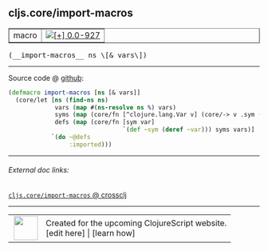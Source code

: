 ## cljs.core/import-macros



 <table border="1">
<tr>
<td>macro</td>
<td><a href="https://github.com/cljsinfo/cljs-api-docs/tree/0.0-927"><img valign="middle" alt="[+] 0.0-927" title="Added in 0.0-927" src="https://img.shields.io/badge/+-0.0--927-lightgrey.svg"></a> </td>
</tr>
</table>


 <samp>
(__import-macros__ ns \[& vars\])<br>
</samp>

---







Source code @ [github](https://github.com/clojure/clojurescript/blob/r1909/src/clj/cljs/core.clj#L39-L46):

```clj
(defmacro import-macros [ns [& vars]]
  (core/let [ns (find-ns ns)
             vars (map #(ns-resolve ns %) vars)
             syms (map (core/fn [^clojure.lang.Var v] (core/-> v .sym (with-meta {:macro true}))) vars)
             defs (map (core/fn [sym var]
                                `(def ~sym (deref ~var))) syms vars)]
            `(do ~@defs
                 :imported)))
```

<!--
Repo - tag - source tree - lines:

 <pre>
clojurescript @ r1909
└── src
    └── clj
        └── cljs
            └── <ins>[core.clj:39-46](https://github.com/clojure/clojurescript/blob/r1909/src/clj/cljs/core.clj#L39-L46)</ins>
</pre>

-->

---



###### External doc links:

[`cljs.core/import-macros` @ crossclj](http://crossclj.info/fun/cljs.core/import-macros.html)<br>

---

 <table>
<tr><td>
<img valign="middle" align="right" width="48px" src="http://i.imgur.com/Hi20huC.png">
</td><td>
Created for the upcoming ClojureScript website.<br>
[edit here] | [learn how]
</td></tr></table>

[edit here]:https://github.com/cljsinfo/cljs-api-docs/blob/master/cljsdoc/cljs.core_import-macros.cljsdoc
[learn how]:https://github.com/cljsinfo/cljs-api-docs/wiki/cljsdoc-files

<!--

This information was too distracting to show to readers, but I'll leave it
commented here since it is helpful to:

- pretty-print the data used to generate this document
- and show how to retrieve that data



The API data for this symbol:

```clj
{:ns "cljs.core",
 :name "import-macros",
 :type "macro",
 :signature ["[ns [& vars]]"],
 :source {:code "(defmacro import-macros [ns [& vars]]\n  (core/let [ns (find-ns ns)\n             vars (map #(ns-resolve ns %) vars)\n             syms (map (core/fn [^clojure.lang.Var v] (core/-> v .sym (with-meta {:macro true}))) vars)\n             defs (map (core/fn [sym var]\n                                `(def ~sym (deref ~var))) syms vars)]\n            `(do ~@defs\n                 :imported)))",
          :title "Source code",
          :repo "clojurescript",
          :tag "r1909",
          :filename "src/clj/cljs/core.clj",
          :lines [39 46]},
 :full-name "cljs.core/import-macros",
 :full-name-encode "cljs.core_import-macros",
 :history [["+" "0.0-927"]]}

```

Retrieve the API data for this symbol:

```clj
;; from Clojure REPL
(require '[clojure.edn :as edn])
(-> (slurp "https://raw.githubusercontent.com/cljsinfo/cljs-api-docs/catalog/cljs-api.edn")
    (edn/read-string)
    (get-in [:symbols "cljs.core/import-macros"]))
```

-->
